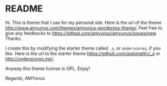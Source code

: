 README
======

Hi. This is theme that I use for my personal site. Here is the url of the theme http://www.amyunus.com/themes/amyunus-wordpress-theme/. Feel free to give any feedbacks to https://github.com/amyunus/amyunus/issues/new. Thanks.

I create this by modifying the starter theme called `_s`, or `underscores`, if you like. Here is the url to the starter theme https://github.com/automattic/_s or http://underscores.me/.

Anyway this theme license is GPL. Enjoy!

Regards,
AMYunus